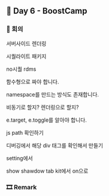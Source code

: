 ## 📕 Day 6 - BoostCamp

### 📘 회의 

서버사이드 렌더링

시퀄라이트 패키지

no시퀄 rdms

함수형으로 짜야 합니다.

namespace를 만드는 방식도 존재합니다.

비동기로 할지? 렌더링으로 할지?

e.target, e.toggle를 알아야 합니다.

js path 확인하기

디버깅에서 해당 div 태그를 확인해서 만들기

setting에서

show shawdow tab kit에서 on으로

### 🎞 Remark
